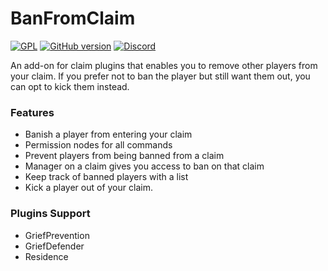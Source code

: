 # BanFromClaim

[![GPL](https://img.shields.io/github/license/Baktus79/BanFromClaim?style=plastic)](https://github.com/Baktus79/BanFromClaim/blob/master/LICENSE)
[![GitHub version](https://img.shields.io/github/v/release/Baktus79/BanFromClaim?style=plastic)](https://github.com/Baktus79/banfromclaim/releases)
[![Discord](https://img.shields.io/discord/295893050272776194?style=plastic)](https://discord.gg/vestlandet)

An add-on for claim plugins that enables you to remove other players from your claim. If you prefer not to ban the
player but still want them out, you can opt to kick them instead.

### Features

- Banish a player from entering your claim
- Permission nodes for all commands
- Prevent players from being banned from a claim
- Manager on a claim gives you access to ban on that claim
- Keep track of banned players with a list
- Kick a player out of your claim.

### Plugins Support

- GriefPrevention
- GriefDefender
- Residence
